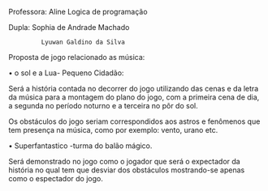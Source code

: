Professora: Aline   Logica de programação

Dupla: Sophia de Andrade Machado

             Lyuwan Galdino da Silva

Proposta de jogo relacionado as música:

•	o sol e a Lua- Pequeno Cidadão:

 Será a história contada no decorrer do jogo utilizando das cenas e da letra da música para a montagem do plano do jogo, com a primeira cena de dia, a segunda no período noturno e a terceira no pôr do sol.

  Os obstáculos do jogo seriam correspondidos aos astros e fenômenos que tem presença na música, como por exemplo: vento, urano etc.

•	Superfantastico -turma do balão mágico.

Será demonstrado no jogo como o jogador que será o expectador da história no qual tem que desviar dos obstáculos mostrando-se apenas como o espectador do jogo.
